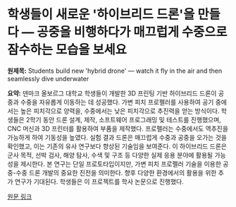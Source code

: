 # 학생들이 새로운 '하이브리드 드론'을 만들다 — 공중을 비행하다가 매끄럽게 수중으로 잠수하는 모습을 보세요

**원제목:** Students build new 'hybrid drone' — watch it fly in the air and then seamlessly dive underwater

**요약:** 덴마크 올보르그 대학교 학생들이 개발한 3D 프린팅 기반 하이브리드 드론이 공중과 수중을 자유롭게 이동하는 데 성공했다.  가변 피치 프로펠러를 사용하여 공기 중에서는 높은 피치각으로 양력을, 수중에서는 낮은 피치각으로 추진력을 얻는 방식이다.  학생들은 2학기 동안 드론 설계, 제작, 소프트웨어 프로그래밍 및 테스트를 진행했으며,  CNC 머신과 3D 프린터를 활용하여 부품을 제작했다. 프로펠러는 수중에서도 역추진을 가능하게 하여 기동성을 높였다.  실험 결과 드론은 매끄럽게 수중과 공중을 오가는 것을 확인했고,  이는 기존의 유사 연구보다 향상된 기술임을 보여준다.  이 하이브리드 드론은 군사 목적, 선박 검사, 해양 탐사, 수색 및 구조 등 다양한 실제 응용 분야에 활용될 가능성을 제시한다.  본 연구는 단일 프로토타입이지만,  가변 피치 프로펠러 기술을 이용한 공중-수중 드론 개발의 중요한 진전을 의미한다.  향후 다양한 환경에서의 활용을 위한 추가 연구가 기대된다.  학생들은 이 프로젝트를 학사 논문으로 진행했다.

[원문 링크](https://www.livescience.com/technology/robotics/students-build-new-hybrid-drone-watch-it-fly-in-the-air-and-then-seamlessly-dive-underwater)

